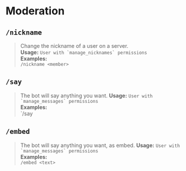 # Moderation

## `/nickname`

> Change the nickname of a user on a server.   
> **Usage:** ``User with `manage_nicknames` permissions``   
> **Examples:**     
> `/nickname <member>`

## `/say`

> The bot will say anything you want.
> **Usage:** ``User with `manage_messages` permissions``   
> **Examples:**     
> `/say <text>

## `/embed`

> The bot will say anything you want, as embed.
> **Usage:** ``User with `manage_messages` permissions``   
> **Examples:**     
> `/embed <text>`
